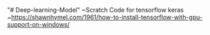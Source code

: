 "# Deep-learning-Model" 
~Scratch Code for tensorflow keras
~https://shawnhymel.com/1961/how-to-install-tensorflow-with-gpu-support-on-windows/
